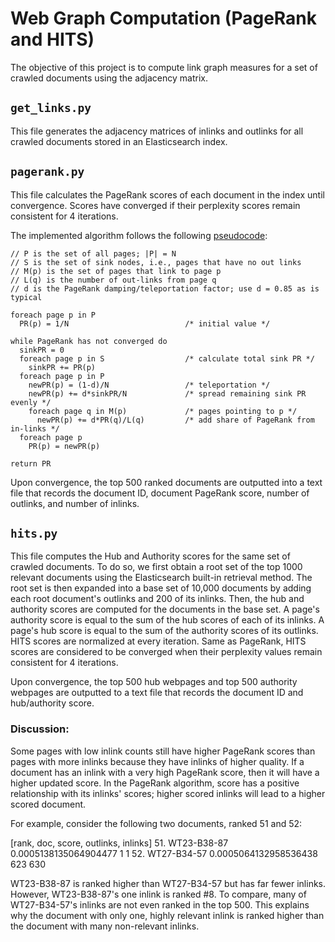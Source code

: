 # Web Graph Computation (PageRank and HITS)

The objective of this project is to compute link graph measures for a set of crawled documents using the adjacency matrix.

## `get_links.py`

This file generates the adjacency matrices of inlinks and outlinks for all crawled documents stored in an Elasticsearch index. 

## `pagerank.py`

This file calculates the PageRank scores of each document in the index until convergence. Scores have converged if their perplexity scores remain consistent for 4 iterations. 

The implemented algorithm follows the following [pseudocode](https://course.ccs.neu.edu/cs6200f13/proj1.html):

```
// P is the set of all pages; |P| = N
// S is the set of sink nodes, i.e., pages that have no out links
// M(p) is the set of pages that link to page p
// L(q) is the number of out-links from page q
// d is the PageRank damping/teleportation factor; use d = 0.85 as is typical

foreach page p in P
  PR(p) = 1/N                          /* initial value */

while PageRank has not converged do
  sinkPR = 0
  foreach page p in S                  /* calculate total sink PR */
    sinkPR += PR(p)
  foreach page p in P
    newPR(p) = (1-d)/N                 /* teleportation */
    newPR(p) += d*sinkPR/N             /* spread remaining sink PR evenly */
    foreach page q in M(p)             /* pages pointing to p */
      newPR(p) += d*PR(q)/L(q)         /* add share of PageRank from in-links */
  foreach page p
    PR(p) = newPR(p)

return PR
```

Upon convergence, the top 500 ranked documents are outputted into a text file that records the document ID, document PageRank score, number of outlinks, and number of inlinks. 

## `hits.py`

This file computes the Hub and Authority scores for the same set of crawled documents. To do so, we first obtain a root set of the top 1000 relevant documents using the Elasticsearch built-in retrieval method. The root set is then expanded 
into a base set of 10,000 documents by adding each root document's outlinks and 200 of its inlinks. Then, the hub and authority scores are computed for the documents in the base set. 
A page's authority score is equal to the sum of the hub scores of each of its inlinks. A page's hub score is equal to the sum of the authority scores of its outlinks. HITS scores are normalized at every iteration. Same as PageRank, HITS scores are considered to be converged when their perplexity values remain consistent for 4 iterations. 

Upon convergence, the top 500 hub webpages and top 500 authority webpages are outputted to a text file that records 
the document ID and hub/authority score. 


### Discussion: 

Some pages with low inlink counts still have higher PageRank scores than pages with more inlinks because they have inlinks of higher quality. If a document has an inlink with a very high PageRank score, then
it will have a higher updated score. In the PageRank algorithm, score has a positive relationship with its inlinks' scores; higher scored inlinks will lead to a higher scored document. 

For example, consider the following two documents, ranked 51 and 52: 

[rank,    doc,    score,   outlinks,  inlinks]
51. WT23-B38-87 0.0005138135064904477 1 1
52. WT27-B34-57 0.0005064132958536438 623 630

WT23-B38-87 is ranked higher than WT27-B34-57 but has far fewer inlinks. However, WT23-B38-87's one inlink is ranked #8. To compare, many of WT27-B34-57's inlinks are not even ranked in the top 500. This explains why the document with only one, highly relevant inlink is ranked higher than the document with many non-relevant inlinks.  
